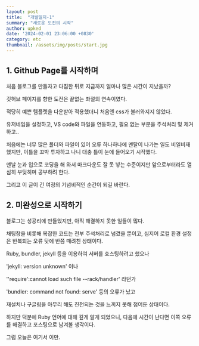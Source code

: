 ```yaml
---
layout: post
title:  "개발일지-1"
summary: "새로운 도전의 시작"
author: upked
date: '2024-02-01 23:06:00 +0830'
category: etc
thumbnail: /assets/img/posts/start.jpg
---
```



## 1. Github Page를 시작하며

처음 블로그를 만들자고 다짐한 뒤로 지금까지 얼마나 많은 시간이 지났을까?

깃허브 페이지를 향한 도전은 끝없는 좌절의 연속이였다.

적당히 예쁜 템플렛을 다운받아 적용했더니 처음엔 css가 불러와지지 않았다.

유저네임을 설정하고, VS code와 파일을 연동하고, 필요 없는 부분을 주석처리 및 제거하고..

처음에는 너무 많은 폴더와 파일이 있어 오류 하나하나에 멘탈이 나가는 일도 비일비재했지만, 이틀을 꼬박 투자하고 나니 대충 틀이 눈에 들어오기 시작했다.

맨날 눈과 입으로 코딩을 해 와서 마크다운도 잘 못 넣는 수준이지만 앞으로부터라도 열심히 부딪히며 공부하려 한다.

그리고 이 글이 긴 여정의 기념비적인 순간이 되길 바란다.

## 2. 미완성으로 시작하기

블로그는 성공리에 만들었지만, 아직 해결하지 못한 일들이 많다.

채팅창을 비롯해 복잡한 코드는 전부 주석처리로 넘겼을 뿐이고, 심지어 로컬 환경 설정은 반복되는 오류 탓에 반쯤 때려친 상태이다.

Ruby, bundler, jekyll 등을 이용하여 서버를 호스팅하려고 했으나

'jekyll: version unknown' 이나

''require':cannot load such file --rack/handler' 라던가

'bundler: command not found: serve' 등의 오류가 났고

재설치나 구글링을 아무리 해도 진전되는 것을 느끼지 못해 접어둔 상태이다.

하지만 덕분에 Ruby 언어에 대해 깊게 알게 되었으니, 다음에 시간이 난다면 이쪽 오류를 해결하고 포스팅으로 남겨볼 생각이다.

그럼 오늘은 여기서 이만.

